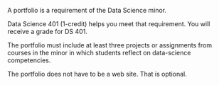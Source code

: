 A portfolio is a requirement of the Data Science minor.

Data Science 401 (1-credit) helps you meet that requirement. You will receive a grade for DS 401. 

The portfolio must include at least three projects or assignments from courses in the minor in which students reflect on data-science competencies.

The portfolio does not have to be a web site. That is optional. 
